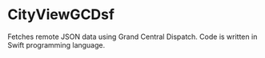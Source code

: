 # CityViewGCDsf
Fetches remote JSON data using Grand Central Dispatch. Code is written in Swift programming language.
